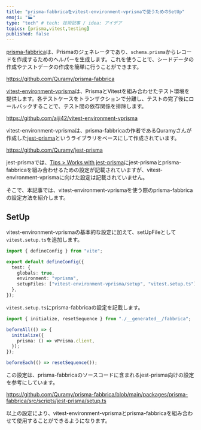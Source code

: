 ```yaml
---
title: "prisma-fabbricaをvitest-environment-vprismaで使うためのSetUp"
emoji: "🏭"
type: "tech" # tech: 技術記事 / idea: アイデア
topics: [prisma,vitest,testing]
published: false
---
```


[prisma-fabbrica](https://github.com/Quramy/prisma-fabbrica)は、Prismaのジェネレータであり、`schema.prisma`からレコードを作成するためのヘルパーを生成します。これを使うことで、シードデータの作成やテストデータの作成を簡単に行うことができます。

<https://github.com/Quramy/prisma-fabbrica>

[vitest-environment-vprisma](https://github.com/aiji42/vitest-environment-vprisma)は、PrismaとVitestを組み合わせたテスト環境を提供します。各テストケースをトランザクションで分離し、テストの完了後にロールバックすることで、テスト間の依存関係を排除します。

<https://github.com/aiji42/vitest-environment-vprisma>

vitest-environment-vprismaは、prisma-fabbricaの作者であるQuramyさんが作成した[jest-prisma](https://github.com/Quramy/jest-prisma)というライブラリをベースにして作成されています。

<https://github.com/Quramy/jest-prisma>

jest-prismaでは、[Tips > Works with jest-prisma](https://github.com/Quramy/prisma-fabbrica?tab=readme-ov-file#works-with-jest-prisma)にjest-prismaとprisma-fabbricaを組み合わせるための設定が記載されていますが、vitest-environment-vprismaに向けた設定は記載されていません。

そこで、本記事では、vitest-environment-vprismaを使う際のprisma-fabbricaの設定方法を紹介します。

## SetUp

vitest-environment-vprismaの基本的な設定に加えて、setUpFileとして`vitest.setup.ts`を追加します。

```ts:vitest.config.ts
import { defineConfig } from "vite";

export default defineConfig({
  test: {
    globals: true,
    environment: "vprisma",
    setupFiles: ["vitest-environment-vprisma/setup", "vitest.setup.ts"] // vitest.setup.tsを追加
  },
});
```

`vitest.setup.ts`にprisma-fabbricaの設定を記載します。

```ts:vitest.setup.ts
import { initialize, resetSequence } from "./__generated__/fabbrica";

beforeAll(() => {
  initialize({
    prisma: () => vPrisma.client,
  });
});

beforeEach(() => resetSequence());
```

この設定は、prisma-fabbricaのソースコードに含まれるjest-prisma向けの設定を参考にしています。

<https://github.com/Quramy/prisma-fabbrica/blob/main/packages/prisma-fabbrica/src/scripts/jest-prisma/setup.ts>

以上の設定により、vitest-environment-vprismaとprisma-fabbricaを組み合わせて使用することができるようになります。
